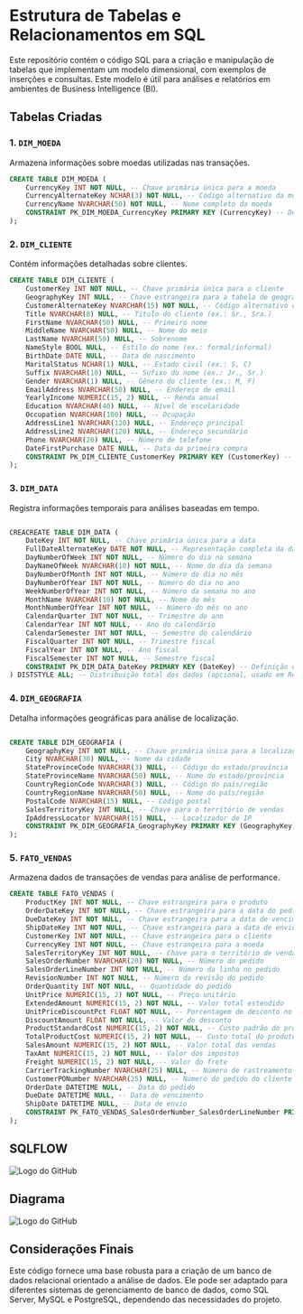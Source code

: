 # Estrutura de Tabelas e Relacionamentos em SQL

Este repositório contém o código SQL para a criação e manipulação de tabelas que implementam um modelo dimensional, com exemplos de inserções e consultas. Este modelo é útil para análises e relatórios em ambientes de Business Intelligence (BI).

## Tabelas Criadas

### 1. `DIM_MOEDA`

Armazena informações sobre moedas utilizadas nas transações.

```sql
CREATE TABLE DIM_MOEDA (
    CurrencyKey INT NOT NULL, -- Chave primária única para a moeda
    CurrencyAlternateKey NCHAR(3) NOT NULL, -- Código alternativo da moeda (3 caracteres, ex.: USD)
    CurrencyName NVARCHAR(50) NOT NULL, -- Nome completo da moeda
    CONSTRAINT PK_DIM_MOEDA_CurrencyKey PRIMARY KEY (CurrencyKey) -- Definição da chave primária
);
```

### 2. `DIM_CLIENTE`

Contém informações detalhadas sobre clientes.

```sql
CREATE TABLE DIM_CLIENTE (
    CustomerKey INT NOT NULL, -- Chave primária única para o cliente
    GeographyKey INT NULL, -- Chave estrangeira para a tabela de geografia
    CustomerAlternateKey NVARCHAR(15) NOT NULL, -- Código alternativo do cliente
    Title NVARCHAR(8) NULL, -- Título do cliente (ex.: Sr., Sra.)
    FirstName NVARCHAR(50) NULL, -- Primeiro nome
    MiddleName NVARCHAR(50) NULL, -- Nome do meio
    LastName NVARCHAR(50) NULL, -- Sobrenome
    NameStyle BOOL NULL, -- Estilo do nome (ex.: formal/informal)
    BirthDate DATE NULL, -- Data de nascimento
    MaritalStatus NCHAR(1) NULL, -- Estado civil (ex.: S, C)
    Suffix NVARCHAR(10) NULL, -- Sufixo do nome (ex.: Jr., Sr.)
    Gender NVARCHAR(1) NULL, -- Gênero do cliente (ex.: M, F)
    EmailAddress NVARCHAR(50) NULL, -- Endereço de email
    YearlyIncome NUMERIC(15, 2) NULL, -- Renda anual
    Education NVARCHAR(40) NULL, -- Nível de escolaridade
    Occupation NVARCHAR(100) NULL, -- Ocupação
    AddressLine1 NVARCHAR(120) NULL, -- Endereço principal
    AddressLine2 NVARCHAR(120) NULL, -- Endereço secundário
    Phone NVARCHAR(20) NULL, -- Número de telefone
    DateFirstPurchase DATE NULL, -- Data da primeira compra
    CONSTRAINT PK_DIM_CLIENTE_CustomerKey PRIMARY KEY (CustomerKey) -- Definição da chave primária
);
```

### 3. `DIM_DATA`

Registra informações temporais para análises baseadas em tempo.

```sql

CREACREATE TABLE DIM_DATA (
    DateKey INT NOT NULL, -- Chave primária única para a data
    FullDateAlternateKey DATE NOT NULL, -- Representação completa da data
    DayNumberOfWeek INT NOT NULL, -- Número do dia na semana
    DayNameOfWeek NVARCHAR(10) NOT NULL, -- Nome do dia da semana
    DayNumberOfMonth INT NOT NULL, -- Número do dia no mês
    DayNumberOfYear INT NOT NULL, -- Número do dia no ano
    WeekNumberOfYear INT NOT NULL, -- Número da semana no ano
    MonthName NVARCHAR(10) NOT NULL, -- Nome do mês
    MonthNumberOfYear INT NOT NULL, -- Número do mês no ano
    CalendarQuarter INT NOT NULL, -- Trimestre do ano
    CalendarYear INT NOT NULL, -- Ano do calendário
    CalendarSemester INT NOT NULL, -- Semestre do calendário
    FiscalQuarter INT NOT NULL, -- Trimestre fiscal
    FiscalYear INT NOT NULL, -- Ano fiscal
    FiscalSemester INT NOT NULL, -- Semestre fiscal
    CONSTRAINT PK_DIM_DATA_DateKey PRIMARY KEY (DateKey) -- Definição da chave primária
) DISTSTYLE ALL; -- Distribuição total dos dados (opcional, usado em Redshift).
```


### 4. `DIM_GEOGRAFIA`
Detalha informações geográficas para análise de localização.

```sql

CREATE TABLE DIM_GEOGRAFIA (
    GeographyKey INT NOT NULL, -- Chave primária única para a localização
    City NVARCHAR(30) NULL, -- Nome da cidade
    StateProvinceCode NVARCHAR(3) NULL, -- Código do estado/província
    StateProvinceName NVARCHAR(50) NULL, -- Nome do estado/província
    CountryRegionCode NVARCHAR(3) NULL, -- Código do país/região
    CountryRegionName NVARCHAR(50) NULL, -- Nome do país/região
    PostalCode NVARCHAR(15) NULL, -- Código postal
    SalesTerritoryKey INT NULL, -- Chave para o território de vendas
    IpAddressLocator NVARCHAR(15) NULL, -- Localizador de IP
    CONSTRAINT PK_DIM_GEOGRAFIA_GeographyKey PRIMARY KEY (GeographyKey) -- Definição da chave primária
);
```

### 5. `FATO_VENDAS`

Armazena dados de transações de vendas para análise de performance.

```sql
CREATE TABLE FATO_VENDAS (
    ProductKey INT NOT NULL, -- Chave estrangeira para o produto
    OrderDateKey INT NOT NULL, -- Chave estrangeira para a data do pedido
    DueDateKey INT NOT NULL, -- Chave estrangeira para a data de vencimento
    ShipDateKey INT NOT NULL, -- Chave estrangeira para a data de envio
    CustomerKey INT NOT NULL, -- Chave estrangeira para o cliente
    CurrencyKey INT NOT NULL, -- Chave estrangeira para a moeda
    SalesTerritoryKey INT NOT NULL, -- Chave para o território de vendas
    SalesOrderNumber NVARCHAR(20) NOT NULL, -- Número do pedido
    SalesOrderLineNumber INT NOT NULL, -- Número da linha no pedido
    RevisionNumber INT NOT NULL, -- Número da revisão do pedido
    OrderQuantity INT NOT NULL, -- Quantidade do pedido
    UnitPrice NUMERIC(15, 2) NOT NULL, -- Preço unitário
    ExtendedAmount NUMERIC(15, 2) NOT NULL, -- Valor total estendido
    UnitPriceDiscountPct FLOAT NOT NULL, -- Porcentagem de desconto no preço unitário
    DiscountAmount FLOAT NOT NULL, -- Valor do desconto
    ProductStandardCost NUMERIC(15, 2) NOT NULL, -- Custo padrão do produto
    TotalProductCost NUMERIC(15, 2) NOT NULL, -- Custo total do produto
    SalesAmount NUMERIC(15, 2) NOT NULL, -- Valor total das vendas
    TaxAmt NUMERIC(15, 2) NOT NULL, -- Valor dos impostos
    Freight NUMERIC(15, 2) NOT NULL, -- Valor do frete
    CarrierTrackingNumber NVARCHAR(25) NULL, -- Número de rastreamento do transporte
    CustomerPONumber NVARCHAR(25) NULL, -- Número do pedido do cliente
    OrderDate DATETIME NULL, -- Data do pedido
    DueDate DATETIME NULL, -- Data de vencimento
    ShipDate DATETIME NULL, -- Data de envio
    CONSTRAINT PK_FATO_VENDAS_SalesOrderNumber_SalesOrderLineNumber PRIMARY KEY (SalesOrderNumber, SalesOrderLineNumber) -- Definição da chave primária
);
```
## SQLFLOW
![Logo do GitHub](https://miro.medium.com/v2/resize:fit:1400/format:webp/1*VZ4Dn3YG21-sCYXil8UlCg.png)

## Diagrama
![Logo do GitHub](https://miro.medium.com/v2/resize:fit:1400/format:webp/1*ETvFc6iDiuS7hEyDczdOpA.png)


## Considerações Finais
Este código fornece uma base robusta para a criação de um banco de dados relacional orientado a análise de dados. Ele pode ser adaptado para diferentes sistemas de gerenciamento de banco de dados, como SQL Server, MySQL e PostgreSQL, dependendo das necessidades do projeto.

